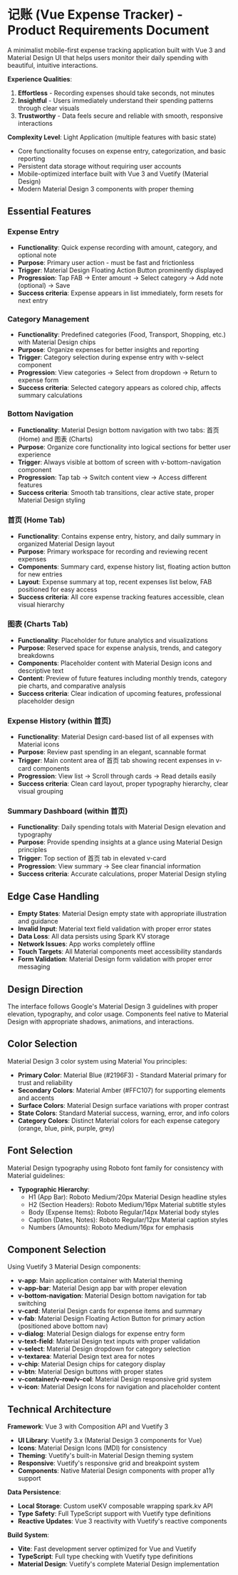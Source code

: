 # 记账 (Vue Expense Tracker) - Product Requirements Document

A minimalist mobile-first expense tracking application built with Vue 3 and Material Design UI that helps users monitor their daily spending with beautiful, intuitive interactions.

**Experience Qualities**:
1. **Effortless** - Recording expenses should take seconds, not minutes
2. **Insightful** - Users immediately understand their spending patterns through clear visuals
3. **Trustworthy** - Data feels secure and reliable with smooth, responsive interactions

**Complexity Level**: Light Application (multiple features with basic state)
- Core functionality focuses on expense entry, categorization, and basic reporting
- Persistent data storage without requiring user accounts
- Mobile-optimized interface built with Vue 3 and Vuetify (Material Design)
- Modern Material Design 3 components with proper theming

## Essential Features

### Expense Entry
- **Functionality**: Quick expense recording with amount, category, and optional note
- **Purpose**: Primary user action - must be fast and frictionless
- **Trigger**: Material Design Floating Action Button prominently displayed
- **Progression**: Tap FAB → Enter amount → Select category → Add note (optional) → Save
- **Success criteria**: Expense appears in list immediately, form resets for next entry

### Category Management
- **Functionality**: Predefined categories (Food, Transport, Shopping, etc.) with Material Design chips
- **Purpose**: Organize expenses for better insights and reporting
- **Trigger**: Category selection during expense entry with v-select component
- **Progression**: View categories → Select from dropdown → Return to expense form
- **Success criteria**: Selected category appears as colored chip, affects summary calculations

### Bottom Navigation
- **Functionality**: Material Design bottom navigation with two tabs: 首页 (Home) and 图表 (Charts)
- **Purpose**: Organize core functionality into logical sections for better user experience
- **Trigger**: Always visible at bottom of screen with v-bottom-navigation component
- **Progression**: Tap tab → Switch content view → Access different features
- **Success criteria**: Smooth tab transitions, clear active state, proper Material Design styling

### 首页 (Home Tab)
- **Functionality**: Contains expense entry, history, and daily summary in organized Material Design layout
- **Purpose**: Primary workspace for recording and reviewing recent expenses
- **Components**: Summary card, expense history list, floating action button for new entries
- **Layout**: Expense summary at top, recent expenses list below, FAB positioned for easy access
- **Success criteria**: All core expense tracking features accessible, clean visual hierarchy

### 图表 (Charts Tab)
- **Functionality**: Placeholder for future analytics and visualizations
- **Purpose**: Reserved space for expense analysis, trends, and category breakdowns
- **Components**: Placeholder content with Material Design icons and descriptive text
- **Content**: Preview of future features including monthly trends, category pie charts, and comparative analysis
- **Success criteria**: Clear indication of upcoming features, professional placeholder design

### Expense History (within 首页)
- **Functionality**: Material Design card-based list of all expenses with Material icons
- **Purpose**: Review past spending in an elegant, scannable format
- **Trigger**: Main content area of 首页 tab showing recent expenses in v-card components
- **Progression**: View list → Scroll through cards → Read details easily
- **Success criteria**: Clean card layout, proper typography hierarchy, clear visual grouping

### Summary Dashboard (within 首页)
- **Functionality**: Daily spending totals with Material Design elevation and typography
- **Purpose**: Provide spending insights at a glance using Material Design principles
- **Trigger**: Top section of 首页 tab in elevated v-card
- **Progression**: View summary → See clear financial information
- **Success criteria**: Accurate calculations, proper Material Design styling

## Edge Case Handling

- **Empty States**: Material Design empty state with appropriate illustration and guidance
- **Invalid Input**: Material text field validation with proper error states
- **Data Loss**: All data persists using Spark KV storage
- **Network Issues**: App works completely offline
- **Touch Targets**: All Material components meet accessibility standards
- **Form Validation**: Material Design form validation with proper error messaging

## Design Direction

The interface follows Google's Material Design 3 guidelines with proper elevation, typography, and color usage. Components feel native to Material Design with appropriate shadows, animations, and interactions.

## Color Selection

Material Design 3 color system using Material You principles:

- **Primary Color**: Material Blue (#2196F3) - Standard Material primary for trust and reliability
- **Secondary Colors**: Material Amber (#FFC107) for supporting elements and accents
- **Surface Colors**: Material Design surface variations with proper contrast
- **State Colors**: Standard Material success, warning, error, and info colors
- **Category Colors**: Distinct Material colors for each expense category (orange, blue, pink, purple, grey)

## Font Selection

Material Design typography using Roboto font family for consistency with Material guidelines:

- **Typographic Hierarchy**:
  - H1 (App Bar): Roboto Medium/20px Material Design headline styles
  - H2 (Section Headers): Roboto Medium/16px Material subtitle styles
  - Body (Expense Items): Roboto Regular/14px Material body styles
  - Caption (Dates, Notes): Roboto Regular/12px Material caption styles
  - Numbers (Amounts): Roboto Medium/16px for emphasis

## Component Selection

Using Vuetify 3 Material Design components:

- **v-app**: Main application container with Material theming
- **v-app-bar**: Material Design app bar with proper elevation  
- **v-bottom-navigation**: Material Design bottom navigation for tab switching
- **v-card**: Material Design cards for expense items and summary
- **v-fab**: Material Design Floating Action Button for primary action (positioned above bottom nav)
- **v-dialog**: Material Design dialogs for expense entry form
- **v-text-field**: Material Design text inputs with proper validation
- **v-select**: Material Design dropdown for category selection
- **v-textarea**: Material Design text area for notes
- **v-chip**: Material Design chips for category display
- **v-btn**: Material Design buttons with proper states
- **v-container/v-row/v-col**: Material Design responsive grid system
- **v-icon**: Material Design Icons for navigation and placeholder content

## Technical Architecture

**Framework**: Vue 3 with Composition API and Vuetify 3
- **UI Library**: Vuetify 3.x (Material Design 3 components for Vue)
- **Icons**: Material Design Icons (MDI) for consistency
- **Theming**: Vuetify's built-in Material Design theming system
- **Responsive**: Vuetify's responsive grid and breakpoint system
- **Components**: Native Material Design components with proper a11y support

**Data Persistence**: 
- **Local Storage**: Custom useKV composable wrapping spark.kv API
- **Type Safety**: Full TypeScript support with Vuetify type definitions
- **Reactive Updates**: Vue 3 reactivity with Vuetify's reactive components

**Build System**:
- **Vite**: Fast development server optimized for Vue and Vuetify
- **TypeScript**: Full type checking with Vuetify type definitions
- **Material Design**: Vuetify's complete Material Design implementation